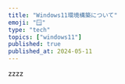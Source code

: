```yaml
---
title: "Windows11環境構築について"
emoji: "🪟"
type: "tech"
topics: ["windows11"]
published: true
published_at: 2024-05-11
---
```


zzzz
